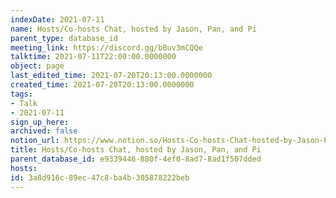 ```yaml
---
indexDate: 2021-07-11
name: Hosts/Co-hosts Chat, hosted by Jason, Pan, and Pi
parent_type: database_id
meeting_link: https://discord.gg/bBuv3mCQQe
talktime: 2021-07-11T22:00:00.0000000
object: page
last_edited_time: 2021-07-20T20:13:00.0000000
created_time: 2021-07-20T20:13:00.0000000
tags:
- Talk
- 2021-07-11
sign_up_here: 
archived: false
notion_url: https://www.notion.so/Hosts-Co-hosts-Chat-hosted-by-Jason-Pan-and-Pi-3a8d916c89ec47c8ba4b305878222beb
title: Hosts/Co-hosts Chat, hosted by Jason, Pan, and Pi
parent_database_id: e9339446-880f-4ef0-8ad7-8ad1f507dded
hosts: 
id: 3a8d916c-89ec-47c8-ba4b-305878222beb
---
```





